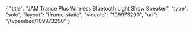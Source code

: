 {
    "title": "JAM Trance Plus Wireless Bluetooth Light Show Speaker",
    "type": "solo",
    "layout": "iframe-static",
    "videoId": "109973290",
    "url": "\/tvpembed\/109973290"
}